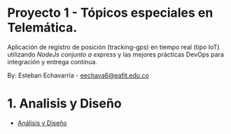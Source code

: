 



# Proyecto 1 - Tópicos especiales en Telemática.

Aplicación de registro de posición (tracking-gps) en tiempo real (tipo IoT) utilizando *NodeJs conjunto a express* y las mejores prácticas DevOps para integración y entrega continua.

By: Esteban Echavarría - eechava6@eafit.edu.co

# 1. Analisis y Diseño

* [Análisis y Diseño](analisis-diseno.md)

